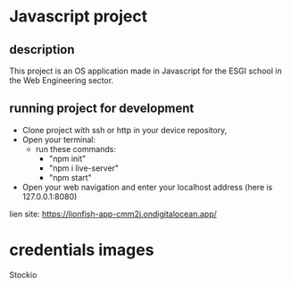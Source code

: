 <h1>Javascript project</h1>

<h2>description</h2>

<p>This project is an OS application made in Javascript for the ESGI school in the Web Engineering sector.</p>

<h2>running project for development</h2>

- Clone project with ssh or http in your device repository,
- Open your terminal: 
    - run these commands: 
        - "npm init"
        - "npm i live-server" 
        - "npm start"
- Open your web navigation and enter your localhost address (here is 127.0.0.1:8080) 



lien site: https://lionfish-app-cmm2j.ondigitalocean.app/

# credentials images 
Stockio
